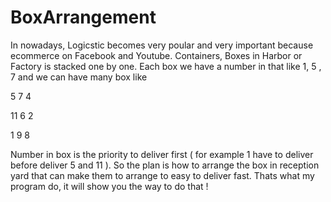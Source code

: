 # BoxArrangement
In nowadays, Logicstic becomes very poular and very important because ecommerce on Facebook and Youtube. Containers, Boxes in Harbor or Factory is stacked one by one. Each box we have a number in that like 1, 5 , 7 and we can have many box like 

5  7  4

11 6  2

1  9  8 

Number in box is the priority to deliver first ( for example 1 have to deliver before  deliver  5 and 11 ). So the plan is how to arrange the box in reception yard that can make  them to arrange to easy to deliver fast. Thats what my program do, it will show you the way to do that !
